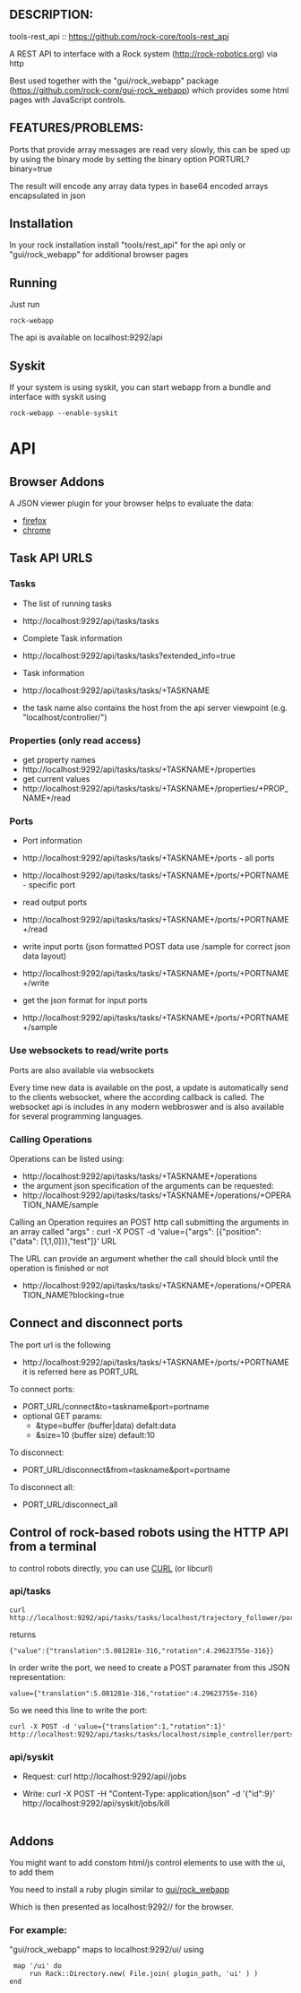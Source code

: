 ## DESCRIPTION:

tools-rest_api :: https://github.com/rock-core/tools-rest_api

A REST API to interface with a Rock system (http://rock-robotics.org) via http


Best used together with the "gui/rock_webapp" package (https://github.com/rock-core/gui-rock_webapp) which provides some html pages
with JavaScript controls.


## FEATURES/PROBLEMS:
Ports that provide array messages are read very slowly, this can be sped up by using the binary mode by setting the binary option
PORTURL?binary=true

The result will encode any array data types in base64 encoded arrays encapsulated in json

## Installation

In your rock installation install "tools/rest_api" for the api only or "gui/rock_webapp" for additional browser pages

## Running

Just run

    rock-webapp

The api is available on localhost:9292/api


## Syskit
If your system is using syskit, you can start webapp from a bundle and interface with syskit using

    rock-webapp --enable-syskit


# API

## Browser Addons

A JSON viewer plugin for your browser helps to evaluate the data:

* [firefox](https://addons.mozilla.org/de/firefox/addon/jsonview/)
* [chrome](https://chrome.google.com/webstore/detail/jsonview/chklaanhfefbnpoihckbnefhakgolnmc)


## Task API URLS

### Tasks
 * The list of running tasks
  * http://localhost:9292/api/tasks/tasks

 * Complete Task information
  * http://localhost:9292/api/tasks/tasks?extended_info=true

 * Task information
  * http://localhost:9292/api/tasks/tasks/+TASKNAME
  * the task name also contains the host from the api server viewpoint (e.g. "localhost/controller/")

### Properties (only read access)
 * get property names
  * http://localhost:9292/api/tasks/tasks/+TASKNAME+/properties
 * get current values
  * http://localhost:9292/api/tasks/tasks/+TASKNAME+/properties/+PROP_NAME+/read

### Ports
 * Port information
  * http://localhost:9292/api/tasks/tasks/+TASKNAME+/ports - all ports
  * http://localhost:9292/api/tasks/tasks/+TASKNAME+/ports/+PORTNAME - specific port

 * read output ports
  * http://localhost:9292/api/tasks/tasks/+TASKNAME+/ports/+PORTNAME+/read

 * write input ports (json formatted POST data use /sample for correct json data layout)
  * http://localhost:9292/api/tasks/tasks/+TASKNAME+/ports/+PORTNAME+/write

 * get the json format for input ports
  * http://localhost:9292/api/tasks/tasks/+TASKNAME+/ports/+PORTNAME+/sample

### Use websockets to read/write ports

Ports are also available via websockets

Every time new data is available on the post, a update is automatically send
to the clients websocket, where the according callback is called.
The websocket api is includes in any modern webbroswer and is also available
for several programming languages.

### Calling Operations

Operations can be listed using:
 * http://localhost:9292/api/tasks/tasks/+TASKNAME+/operations
 * the argument json specification of the arguments can be requested:
 * http://localhost:9292/api/tasks/tasks/+TASKNAME+/operations/+OPERATION_NAME/sample

 Calling an Operation requires an POST http call submitting the arguments in an array called "args" : curl -X POST -d 'value={"args": [{"position": {"data": [1,1,0]}},"test"]}' URL

 The URL can provide an argument whether the call should block until the operation is finished or not
 * http://localhost:9292/api/tasks/tasks/+TASKNAME+/operations/+OPERATION_NAME?blocking=true


## Connect and disconnect ports

The port url is the following
* http://localhost:9292/api/tasks/tasks/+TASKNAME+/ports/+PORTNAME
it is referred here as PORT_URL

To connect ports:
 * PORT_URL/connect&to=taskname&port=portname
  * optional GET params:
    * &type=buffer (buffer|data) defalt:data
    * &size=10 (buffer size) default:10

To disconnect:
 * PORT_URL/disconnect&from=taskname&port=portname

To disconnect all:
 * PORT_URL/disconnect_all


## Control of rock-based robots using the HTTP API from a terminal

to control robots directly, you can use [CURL](http://curl.haxx.se/) (or libcurl)

### api/tasks
    curl http://localhost:9292/api/tasks/tasks/localhost/trajectory_follower/ports/motion_command/sample

  returns

    {"value":{"translation":5.081281e-316,"rotation":4.29623755e-316}}

In order write the port, we need to create a POST paramater from this JSON representation:

    value={"translation":5.081281e-316,"rotation":4.29623755e-316}

So we need this line to write the port:

    curl -X POST -d 'value={"translation":1,"rotation":1}' http://localhost:9292/api/tasks/tasks/localhost/simple_controller/ports/motion_command/write


### api/syskit

  * Request: curl http://localhost:9292/api//jobs

  * Write:   curl -X POST -H "Content-Type: application/json" -d '{"id":9}' http://localhost:9292/api/syskit/jobs/kill<br><br>


## Addons

You might want to add constom html/js control elements to use with the ui, to add them

You need to install a ruby plugin similar to [gui/rock_webapp](https://github.com/rock-core/gui-rock_webapp)


Which is then presented as localhost:9292/<NAME>/ for the browser.

### For example:

"gui/rock_webapp" maps to localhost:9292/ui/ using

     map '/ui' do
         run Rack::Directory.new( File.join( plugin_path, 'ui' ) )
    end
